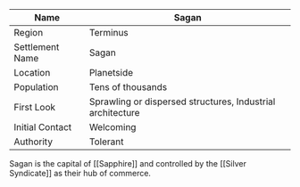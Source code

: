 
| Name            | Sagan                                                      |
| --------------- | ---------------------------------------------------------- |
| Region          | Terminus                                                   |
| Settlement Name | Sagan                                                      |
| Location        | Planetside                                                 |
| Population      | Tens of thousands                                          |
| First Look      | Sprawling or dispersed structures, Industrial architecture |
| Initial Contact | Welcoming                                                  |
| Authority       | Tolerant                                                   |
Sagan is the capital of [[Sapphire]] and controlled by the [[Silver Syndicate]] as their hub of commerce. 
